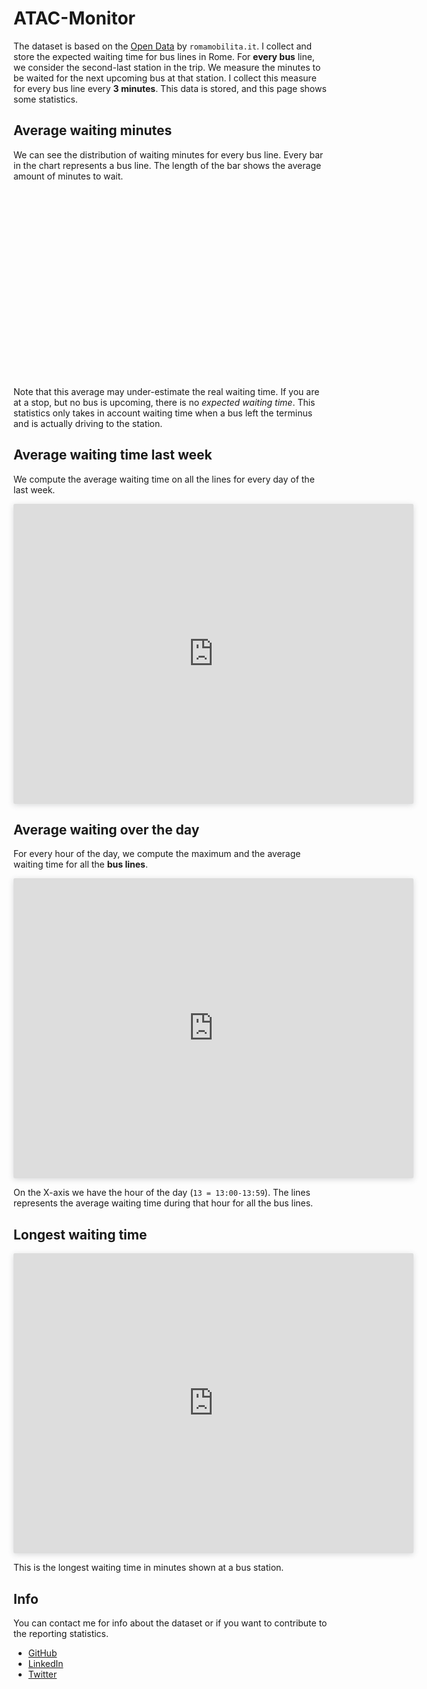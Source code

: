 # ATAC-Monitor

The dataset is based on the [Open Data](https://romamobilita.it/it/tecnologie/open-data) by `romamobilita.it`. I collect and store the expected waiting time for bus lines in Rome. For __every bus__ line, we consider the second-last station in the trip. We measure the minutes to be waited for the next upcoming bus at that station. I collect this measure for every bus line every __3 minutes__. This data is stored, and this page shows some statistics.

## Average waiting minutes

We can see the distribution of waiting minutes for every bus line. Every bar in the chart represents a bus line. The length of the bar shows the average amount of minutes to wait.

<div id="chartContainer" style="width:100%; height:300px;"></div>

Note that this average may under-estimate the real waiting time. If you are at a stop, but no bus is upcoming, there is no _expected waiting time_. This statistics only takes in account waiting time when a bus left the terminus and is actually driving to the station.

## Average waiting time last week

We compute the average waiting time on all the lines for every day of the last week.

<iframe style="border: none;border-radius: 2px;box-shadow: 0 2px 10px 0 rgba(70, 76, 79, .2);" width="640" height="480" src="https://charts.mongodb.com/charts-project-0-urdrh/embed/charts?id=aa70bd0d-f3b7-4ee3-870c-e7c015e20a09&tenant=b6ce3d2e-8588-4414-bc01-ab06e40b3635"></iframe>

## Average waiting over the day

For every hour of the day, we compute the maximum and the average waiting time for all the __bus lines__.

<iframe style="border: none;border-radius: 2px;box-shadow: 0 2px 10px 0 rgba(70, 76, 79, .2);" width="640" height="480" src="https://charts.mongodb.com/charts-project-0-urdrh/embed/charts?id=511d7883-016b-4510-9a66-2902f0af5fd8&tenant=b6ce3d2e-8588-4414-bc01-ab06e40b3635"></iframe>

On the X-axis we have the hour of the day (`13 = 13:00-13:59`). The lines represents the average waiting time during that hour for all the bus lines.

## Longest waiting time

<iframe style="border: none;border-radius: 2px;box-shadow: 0 2px 10px 0 rgba(70, 76, 79, .2);" width="640" height="480" src="https://charts.mongodb.com/charts-project-0-urdrh/embed/charts?id=dba11411-a162-47b6-be9a-d141602f372b&tenant=b6ce3d2e-8588-4414-bc01-ab06e40b3635"></iframe>

This is the longest waiting time in minutes shown at a bus station.

## Info

You can contact me for info about the dataset or if you want to contribute to the reporting statistics.

- [GitHub](https://github.com/Marco-Santoni/atacmonitor)
- [LinkedIn](https://linkedin.com/in/msantoni)
- [Twitter](https://twitter.com/mrsantoni)


<script type="text/javascript" src="https://canvasjs.com/assets/script/jquery-1.11.1.min.js"></script>
<script type="text/javascript" src="https://canvasjs.com/assets/script/canvasjs.min.js"></script>
<script type="text/javascript">
    window.onload = function() {
        var dataPoints = [];
	 
        function getDataPointsFromCSV(csv) {
            var dataPoints = csvLines = points = [];
            csvLines = csv.split(/[\r?\n|\r|\n]+/);         
		        
            for (var i = 0; i < csvLines.length; i++)
                if (csvLines[i].length > 0) {
                    points = csvLines[i].split(",");
                    dataPoints.push({ 
                        x: parseFloat(points[0]), 
                        y: parseFloat(points[1]) 		
                    });
                }
            return dataPoints;
        }
	
	$.get("https://canvasjs.com/services/data/datapoints.php?xstart=5&ystart=10&length=10&type=csv", function(data) {
	    var chart = new CanvasJS.Chart("chartContainer", {
	            Access-Control-Allow-Headers: *,
		    title: {
		         text: "Chart from CSV",
		    },
		    data: [{
		         type: "line",
		         dataPoints: getDataPointsFromCSV(data)
		      }]
	     });
		
	      chart.render();

	});
  }
</script>
